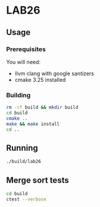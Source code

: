 # LAB26
## Usage
### Prerequisites
You will need:
- llvm clang with google santizers
- cmake 3.25 installed
### Building
```bash
rm -rf build && mkdir build
cd build
cmake ..
make && make install
cd ..
```
## Running
```bash
./build/lab26
```
## Merge sort tests
```bash
cd build
ctest --verbose
```

